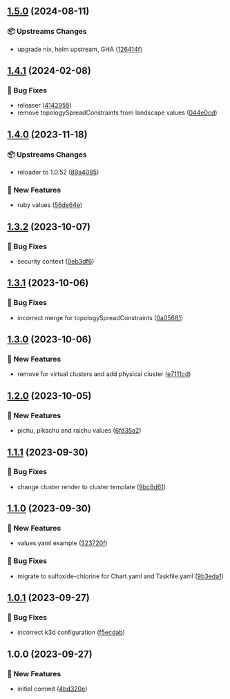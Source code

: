 ## [1.5.0](https://github.com/AtomiCloud/sulfoxide.chlorine/compare/v1.4.1...v1.5.0) (2024-08-11)


### 📦 Upstreams Changes

* upgrade nix, helm upstream, GHA ([126414f](https://github.com/AtomiCloud/sulfoxide.chlorine/commit/126414f48160c0a068df26ef4717413141331577))

## [1.4.1](https://github.com/AtomiCloud/sulfoxide.chlorine/compare/v1.4.0...v1.4.1) (2024-02-08)


### 🐛 Bug Fixes

* releaser ([4142955](https://github.com/AtomiCloud/sulfoxide.chlorine/commit/41429551d1fb9d328701c45f364cd405e5278278))
* remove topologySpreadConstraints from landscape values ([044e0cd](https://github.com/AtomiCloud/sulfoxide.chlorine/commit/044e0cd673d9a5adf06a15ae43e069bec4b97855))

## [1.4.0](https://github.com/AtomiCloud/sulfoxide.chlorine/compare/v1.3.2...v1.4.0) (2023-11-18)


### 📦 Upstreams Changes

* reloader to 1.0.52 ([89a4085](https://github.com/AtomiCloud/sulfoxide.chlorine/commit/89a4085154899c272884ea620fd2f358a49a70ee))


### 🚀 New Features

* ruby values ([56de64e](https://github.com/AtomiCloud/sulfoxide.chlorine/commit/56de64e11207f2837b400046f58ebf1ce4ef6e4f))

## [1.3.2](https://github.com/AtomiCloud/sulfoxide.chlorine/compare/v1.3.1...v1.3.2) (2023-10-07)


### 🐛 Bug Fixes

* security context ([0eb3df6](https://github.com/AtomiCloud/sulfoxide.chlorine/commit/0eb3df6f0301e94024a0e745ab12211275da4a74))

## [1.3.1](https://github.com/AtomiCloud/sulfoxide.chlorine/compare/v1.3.0...v1.3.1) (2023-10-06)


### 🐛 Bug Fixes

* incorrect merge for topologySpreadConstraints ([0a05681](https://github.com/AtomiCloud/sulfoxide.chlorine/commit/0a0568168739a199a7677ef6d0288d398b87b90e))

## [1.3.0](https://github.com/AtomiCloud/sulfoxide.chlorine/compare/v1.2.0...v1.3.0) (2023-10-06)


### 🚀 New Features

* remove for virtual clusters and add physical cluster ([e7111cd](https://github.com/AtomiCloud/sulfoxide.chlorine/commit/e7111cde525b98793f297454ba5f6a0857129df4))

## [1.2.0](https://github.com/AtomiCloud/sulfoxide.chlorine/compare/v1.1.1...v1.2.0) (2023-10-05)


### 🚀 New Features

* pichu, pikachu and raichu values ([6fd35a2](https://github.com/AtomiCloud/sulfoxide.chlorine/commit/6fd35a202568d80510c83b23ad088091f6e13f82))

## [1.1.1](https://github.com/AtomiCloud/sulfoxide.chlorine/compare/v1.1.0...v1.1.1) (2023-09-30)


### 🐛 Bug Fixes

* change cluster render to cluster template ([9bc8d61](https://github.com/AtomiCloud/sulfoxide.chlorine/commit/9bc8d615e59e618325f1dd2ef750bda228884eec))

## [1.1.0](https://github.com/AtomiCloud/sulfoxide.chlorine/compare/v1.0.1...v1.1.0) (2023-09-30)


### 🚀 New Features

* values.yaml example ([323720f](https://github.com/AtomiCloud/sulfoxide.chlorine/commit/323720fc32f4f05d58cafe3ecaa12a7a7ec4dfdd))


### 🐛 Bug Fixes

* migrate to sulfoxide-chlorine for Chart.yaml and Taskfile.yaml ([9b3eda1](https://github.com/AtomiCloud/sulfoxide.chlorine/commit/9b3eda1524b02ae9ff2a82fcc227bb8d2f6e4b9c))

## [1.0.1](https://github.com/AtomiCloud/sulfoxide.chlorine/compare/v1.0.0...v1.0.1) (2023-09-27)


### 🐛 Bug Fixes

* incorrect k3d configuration ([f5ecdab](https://github.com/AtomiCloud/sulfoxide.chlorine/commit/f5ecdab1de6097ee04e32afe9337feb2bd2d6821))

## 1.0.0 (2023-09-27)


### 🚀 New Features

* initial commit ([4bd320e](https://github.com/AtomiCloud/sulfoxide.chlorine/commit/4bd320e576c1afee2e23ab0ff6409d906ec1defd))
